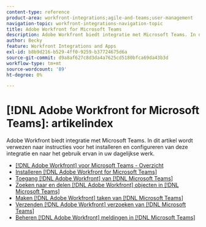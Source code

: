 ```yaml
---
content-type: reference
product-area: workfront-integrations;agile-and-teams;user-management
navigation-topic: workfront-integrations-navigation-topic
title: Adobe Workfront for Microsoft Teams
description: Adobe Workfront biedt integratie met Microsoft Teams. In dit artikel wordt verwezen naar instructies voor het installeren en configureren van deze integratie en naar het gebruik ervan in uw dagelijkse werk.
author: Becky
feature: Workfront Integrations and Apps
exl-id: b8b9d216-b529-4ff0-9259-b37724675d6a
source-git-commit: d9a8af627c8d3da4a7625cd5180bfca69da43b3d
workflow-type: tm+mt
source-wordcount: '89'
ht-degree: 0%

---
```


# [!DNL Adobe Workfront for Microsoft Teams]: artikelindex

<!--Audited: 01/2024-->

Adobe Workfront biedt integratie met Microsoft Teams. In dit artikel wordt verwezen naar instructies voor het installeren en configureren van deze integratie en naar het gebruik ervan in uw dagelijkse werk.

* [[!DNL Adobe Workfront] voor Microsoft Teams - Overzicht](../../workfront-integrations-and-apps/using-workfront-with-microsoft-teams/workfront-for-microsoft-teams.md)
* [Installeren [!DNL Adobe Workfront for Microsoft Teams]](../../workfront-integrations-and-apps/using-workfront-with-microsoft-teams/install-workfront-ms-teams.md)
* [Toegang [!DNL Adobe Workfront] van [!DNL Microsoft Teams]](../../workfront-integrations-and-apps/using-workfront-with-microsoft-teams/access-workfront-from-ms-teams.md)
* [Zoeken naar en delen [!DNL Adobe Workfront] objecten in [!DNL Microsoft Teams]](../../workfront-integrations-and-apps/using-workfront-with-microsoft-teams/search-for-and-share-wf-items-in-ms-teams.md)
* [Maken [!DNL Adobe Workfront] taken van [!DNL Microsoft Teams]](../../workfront-integrations-and-apps/using-workfront-with-microsoft-teams/create-workfront-tasks-from-ms-teams.md)
* [Verzenden [!DNL Adobe Workfront] verzoeken van [!DNL Microsoft Teams]](../../workfront-integrations-and-apps/using-workfront-with-microsoft-teams/submit-workfront-requests-from-ms-teams.md)
* [Beheren [!DNL Adobe Workfront] meldingen in [!DNL Microsoft Teams]](../../workfront-integrations-and-apps/using-workfront-with-microsoft-teams/manage-wf-notifications-approval-requests-ms-teams.md)
